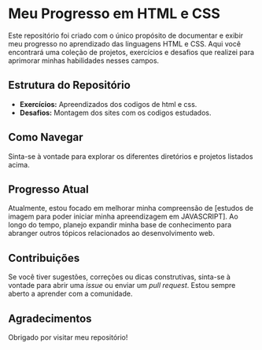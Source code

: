 # Meu Progresso em HTML e CSS

Este repositório foi criado com o único propósito de documentar e exibir meu progresso no aprendizado das linguagens HTML e CSS. Aqui você encontrará uma coleção de projetos, exercícios e desafios que realizei para aprimorar minhas habilidades nesses campos.

## Estrutura do Repositório

- **Exercícios:** Apreendizados dos codigos de html e css.
- **Desafios:** Montagem dos sites com os codigos estudados.

## Como Navegar

Sinta-se à vontade para explorar os diferentes diretórios e projetos listados acima.

## Progresso Atual

Atualmente, estou focado em melhorar minha compreensão de [estudos de imagem para poder iniciar minha apreendizagem em JAVASCRIPT]. Ao longo do tempo, planejo expandir minha base de conhecimento para abranger outros tópicos relacionados ao desenvolvimento web.

## Contribuições

Se você tiver sugestões, correções ou dicas construtivas, sinta-se à vontade para abrir uma *issue* ou enviar um *pull request*. Estou sempre aberto a aprender com a comunidade.

## Agradecimentos

Obrigado por visitar meu repositório!
